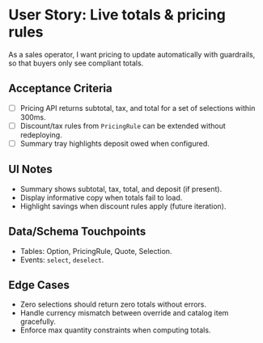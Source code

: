 # User Story: Live totals & pricing rules
As a sales operator, I want pricing to update automatically with guardrails, so that buyers only see compliant totals.

## Acceptance Criteria
- [ ] Pricing API returns subtotal, tax, and total for a set of selections within 300ms.
- [ ] Discount/tax rules from `PricingRule` can be extended without redeploying.
- [ ] Summary tray highlights deposit owed when configured.

## UI Notes
- Summary shows subtotal, tax, total, and deposit (if present).
- Display informative copy when totals fail to load.
- Highlight savings when discount rules apply (future iteration).

## Data/Schema Touchpoints
- Tables: Option, PricingRule, Quote, Selection.
- Events: `select`, `deselect`.

## Edge Cases
- Zero selections should return zero totals without errors.
- Handle currency mismatch between override and catalog item gracefully.
- Enforce max quantity constraints when computing totals.
